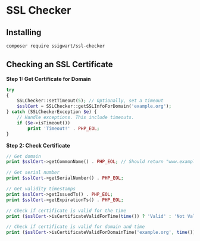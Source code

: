 # SSL Checker

## Installing
```sh
composer require ssigwart/ssl-checker
```

## Checking an SSL Certificate

**Step 1: Get Certificate for Domain**
```php
try
{
	SSLChecker::setTimeout(5); // Optionally, set a timeout
	$sslCert = SSLChecker::getSSLInfoForDomain('example.org');
} catch (SSLCheckerException $e) {
	// Handle exceptions. This include timeouts.
	if ($e->isTimeout())
		print 'Timeout!' . PHP_EOL;
}
```

**Step 2: Check Certificate**
```php
// Get domain
print $sslCert->getCommonName() . PHP_EOL; // Should return "www.example.org"

// Get serial number
print $sslCert->getSerialNumber() . PHP_EOL;

// Get validity timestamps
print $sslCert->getIssuedTs() . PHP_EOL;
print $sslCert->getExpirationTs() . PHP_EOL;

// Check if certificate is valid for the time
print ($sslCert->isCertificateValidForTime(time()) ? 'Valid' : 'Not Valid') . PHP_EOL;

// Check if certificate is valid for domain and time
print ($sslCert->isCertificateValidForDomainTime('example.org', time()) ? 'Valid' : 'Not Valid') . PHP_EOL;
```

